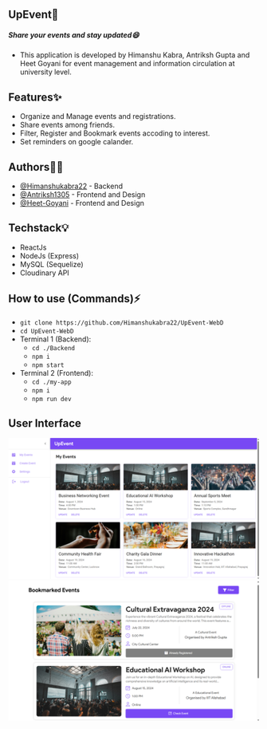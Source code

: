 
## UpEvent🎉
##### Share your events and stay updated😄
 - This application is developed by Himanshu Kabra, Antriksh Gupta and Heet Goyani for event management and information circulation at university level.

## Features✨
- Organize and Manage events and registrations.
- Share events among friends.
- Filter, Register and Bookmark events accoding to interest.
- Set reminders on google calander.


## Authors👨‍💻
- [@Himanshukabra22](https://www.github.com/Himanshukabra22) - Backend
- [@Antriksh1305](https://github.com/Antriksh1305) - Frontend and Design
- [@Heet-Goyani](https://github.com/Heet-Goyani) - Frontend and Design

## Techstack💡
- ReactJs
- NodeJs (Express)
- MySQL (Sequelize)
- Cloudinary API


## How to use (Commands)⚡
- `git clone https://github.com/Himanshukabra22/UpEvent-WebD`
- `cd UpEvent-WebD`
- Terminal 1 (Backend):
    - `cd ./Backend`
    - `npm i`
    - `npm start`
- Terminal 2 (Frontend):
    - `cd ./my-app`
    - `npm i`
    - `npm run dev`

    
## User Interface

![dashboard-home](./Screeshots/dashboard-home.png)
![bookmark](./Screeshots/bookmark.png)